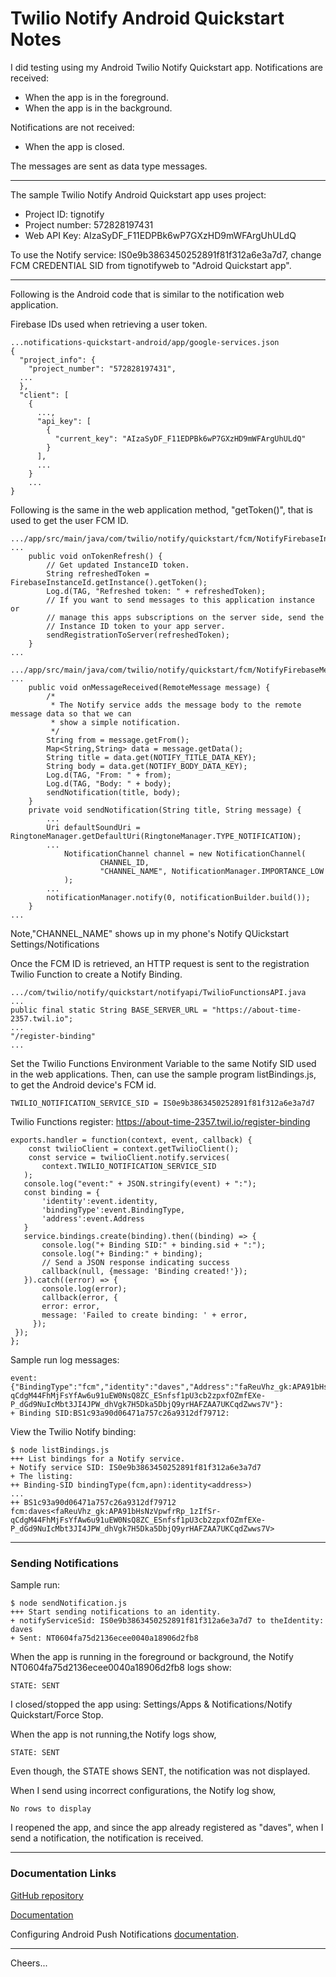 # Twilio Notify Android Quickstart Notes

I did testing using my Android Twilio Notify Quickstart app. Notifications are received:
+ When the app is in the foreground.
+ When the app is in the background.

Notifications are not received:
+ When the app is closed.

The messages are sent as data type messages.

--------------------------------------------------------------------------------
The sample Twilio Notify Android Quickstart app uses project:
+ Project ID: tignotify
+ Project number: 572828197431
+ Web API Key: AIzaSyDF_F11EDPBk6wP7GXzHD9mWFArgUhULdQ 

To use the Notify service: IS0e9b3863450252891f81f312a6e3a7d7,
change FCM CREDENTIAL SID from tignotifyweb to "Adroid Quickstart app".

--------------------------------------------------------------------------------
Following is the Android code that is similar to the notification web application.

Firebase IDs used when retrieving a user token.
````
...notifications-quickstart-android/app/google-services.json
{
  "project_info": {
    "project_number": "572828197431",
  ...
  },
  "client": [
    {
      ...,
      "api_key": [
        {
          "current_key": "AIzaSyDF_F11EDPBk6wP7GXzHD9mWFArgUhULdQ"
        }
      ],
      ...
    }
    ...
}
````

Following is the same in the web application method, "getToken()", that is used to get the user FCM ID.
````
.../app/src/main/java/com/twilio/notify/quickstart/fcm/NotifyFirebaseInstanceIDService.java
...
    public void onTokenRefresh() {
        // Get updated InstanceID token.
        String refreshedToken = FirebaseInstanceId.getInstance().getToken();
        Log.d(TAG, "Refreshed token: " + refreshedToken);
        // If you want to send messages to this application instance or
        // manage this apps subscriptions on the server side, send the
        // Instance ID token to your app server.
        sendRegistrationToServer(refreshedToken);
    }
...
````

````
.../app/src/main/java/com/twilio/notify/quickstart/fcm/NotifyFirebaseMessagingService.java
...
    public void onMessageReceived(RemoteMessage message) {
        /*
         * The Notify service adds the message body to the remote message data so that we can
         * show a simple notification.
         */
        String from = message.getFrom();
        Map<String,String> data = message.getData();
        String title = data.get(NOTIFY_TITLE_DATA_KEY);
        String body = data.get(NOTIFY_BODY_DATA_KEY);
        Log.d(TAG, "From: " + from);
        Log.d(TAG, "Body: " + body);
        sendNotification(title, body);
    }
    private void sendNotification(String title, String message) {
        ...
        Uri defaultSoundUri = RingtoneManager.getDefaultUri(RingtoneManager.TYPE_NOTIFICATION);
        ...
            NotificationChannel channel = new NotificationChannel(
                    CHANNEL_ID,
                    "CHANNEL_NAME", NotificationManager.IMPORTANCE_LOW
            );
        ...
        notificationManager.notify(0, notificationBuilder.build());
    }
...
````
Note,"CHANNEL_NAME" shows up in my phone's Notify QUickstart Settings/Notifications

Once the FCM ID is retrieved, an HTTP request is sent
to the registration Twilio Function to create a Notify Binding.
````
.../com/twilio/notify/quickstart/notifyapi/TwilioFunctionsAPI.java
...
public final static String BASE_SERVER_URL = "https://about-time-2357.twil.io";
...
"/register-binding"
...
````

Set the Twilio Functions Environment Variable to the same Notify SID used in the web applications.
Then, can use the sample program listBindings.js, to get the Android device's FCM id.
````
TWILIO_NOTIFICATION_SERVICE_SID = IS0e9b3863450252891f81f312a6e3a7d7
````

Twilio Functions register: https://about-time-2357.twil.io/register-binding
````
exports.handler = function(context, event, callback) {
    const twilioClient = context.getTwilioClient();
    const service = twilioClient.notify.services(
       context.TWILIO_NOTIFICATION_SERVICE_SID
   );
   console.log("event:" + JSON.stringify(event) + ":");
   const binding = {
       'identity':event.identity,
       'bindingType':event.BindingType,
       'address':event.Address
   }
   service.bindings.create(binding).then((binding) => {
       console.log("+ Binding SID:" + binding.sid + ":");
       console.log("+ Binding:" + binding);
       // Send a JSON response indicating success
       callback(null, {message: 'Binding created!'});
   }).catch((error) => {
       console.log(error);
       callback(error, {
       error: error,
       message: 'Failed to create binding: ' + error,
     });
 });
};
````
Sample run log messages:
````
event:{"BindingType":"fcm","identity":"daves","Address":"faReuVhz_gk:APA91bHsNzVpwfrRp_1zIfSr-qCdgM44FhMjFsYfAw6u91uEW0NsQ8ZC_ESnfsf1pU3cb2zpxfOZmfEXe-P_dGd9NuIcMbt3JI4JPW_dhVgk7H5Dka5DbjQ9yrHAFZAA7UKCqdZwws7V"}:
+ Binding SID:BS1c93a90d06471a757c26a9312df79712:
````
View the Twilio Notify binding:
````
$ node listBindings.js 
+++ List bindings for a Notify service.
+ Notify service SID: IS0e9b3863450252891f81f312a6e3a7d7
+ The listing:
++ Binding-SID bindingType(fcm,apn):identity<address>)
...
++ BS1c93a90d06471a757c26a9312df79712 fcm:daves<faReuVhz_gk:APA91bHsNzVpwfrRp_1zIfSr-qCdgM44FhMjFsYfAw6u91uEW0NsQ8ZC_ESnfsf1pU3cb2zpxfOZmfEXe-P_dGd9NuIcMbt3JI4JPW_dhVgk7H5Dka5DbjQ9yrHAFZAA7UKCqdZwws7V>
````

--------------------------------------------------------------------------------
### Sending Notifications

Sample run:
````
$ node sendNotification.js 
+++ Start sending notifications to an identity.
+ notifyServiceSid: IS0e9b3863450252891f81f312a6e3a7d7 to theIdentity: daves
+ Sent: NT0604fa75d2136ecee0040a18906d2fb8
````
When the app is running in the foreground or background,
the Notify NT0604fa75d2136ecee0040a18906d2fb8 logs show:
````
STATE: SENT
````
I closed/stopped the app using:
Settings/Apps & Notifications/Notify Quickstart/Force Stop.

When the app is not running,the Notify logs show,
````
STATE: SENT
````
Even though, the STATE shows SENT, the notification was not displayed.

When I send using incorrect configurations, the Notify log show,
````
No rows to display
````

I reopened the app, and since the app already registered as "daves",
when I send a notification, the notification is received.

--------------------------------------------------------------------------------
### Documentation Links

[GitHub repository](https://github.com/TwilioDevEd/notifications-quickstart-android)

[Documentation](https://www.twilio.com/docs/notify/quickstart/android)

Configuring Android Push Notifications
[documentation](https://www.twilio.com/docs/notify/configure-android-push-notifications).

--------------------------------------------------------------------------------

Cheers...
